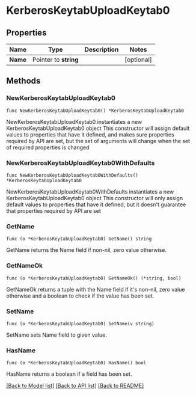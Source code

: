 # KerberosKeytabUploadKeytab0

## Properties

Name | Type | Description | Notes
------------ | ------------- | ------------- | -------------
**Name** | Pointer to **string** |  | [optional] 

## Methods

### NewKerberosKeytabUploadKeytab0

`func NewKerberosKeytabUploadKeytab0() *KerberosKeytabUploadKeytab0`

NewKerberosKeytabUploadKeytab0 instantiates a new KerberosKeytabUploadKeytab0 object
This constructor will assign default values to properties that have it defined,
and makes sure properties required by API are set, but the set of arguments
will change when the set of required properties is changed

### NewKerberosKeytabUploadKeytab0WithDefaults

`func NewKerberosKeytabUploadKeytab0WithDefaults() *KerberosKeytabUploadKeytab0`

NewKerberosKeytabUploadKeytab0WithDefaults instantiates a new KerberosKeytabUploadKeytab0 object
This constructor will only assign default values to properties that have it defined,
but it doesn't guarantee that properties required by API are set

### GetName

`func (o *KerberosKeytabUploadKeytab0) GetName() string`

GetName returns the Name field if non-nil, zero value otherwise.

### GetNameOk

`func (o *KerberosKeytabUploadKeytab0) GetNameOk() (*string, bool)`

GetNameOk returns a tuple with the Name field if it's non-nil, zero value otherwise
and a boolean to check if the value has been set.

### SetName

`func (o *KerberosKeytabUploadKeytab0) SetName(v string)`

SetName sets Name field to given value.

### HasName

`func (o *KerberosKeytabUploadKeytab0) HasName() bool`

HasName returns a boolean if a field has been set.


[[Back to Model list]](../README.md#documentation-for-models) [[Back to API list]](../README.md#documentation-for-api-endpoints) [[Back to README]](../README.md)


